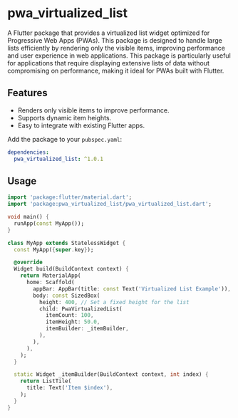 # pwa_virtualized_list

A Flutter package that provides a virtualized list widget optimized for Progressive Web Apps (PWAs). This package is designed to handle large lists efficiently by rendering only the visible items, improving performance and user experience in web applications.
This package is particularly useful for applications that require displaying extensive lists of data without compromising on performance, making it ideal for PWAs built with Flutter.

## Features

- Renders only visible items to improve performance.
- Supports dynamic item heights.
- Easy to integrate with existing Flutter apps.

Add the package to your `pubspec.yaml`:

```yaml
dependencies:
  pwa_virtualized_list: ^1.0.1
  ```

## Usage

```dart
import 'package:flutter/material.dart';
import 'package:pwa_virtualized_list/pwa_virtualized_list.dart';

void main() {
  runApp(const MyApp());
}

class MyApp extends StatelessWidget {
  const MyApp({super.key});

  @override
  Widget build(BuildContext context) {
    return MaterialApp(
      home: Scaffold(
        appBar: AppBar(title: const Text('Virtualized List Example')),
        body: const SizedBox(
          height: 400, // Set a fixed height for the list
          child: PwaVirtualizedList(
            itemCount: 100,
            itemHeight: 50.0,
            itemBuilder: _itemBuilder,
          ),
        ),
      ),
    );
  }

  static Widget _itemBuilder(BuildContext context, int index) {
    return ListTile(
      title: Text('Item $index'),
    );
  }
}
```
